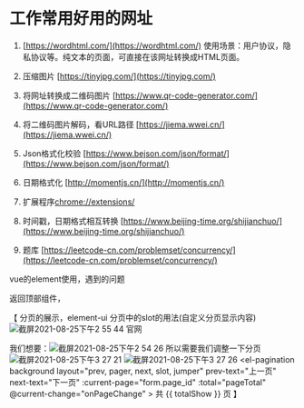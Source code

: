# 工作常用好用的网址

1. [https://wordhtml.com/](https://wordhtml.com/) 使用场景：用户协议，隐私协议等。纯文本的页面，可直接在该网址转换成HTML页面。

2. 压缩图片 [https://tinyjpg.com/](https://tinyjpg.com/)

3. 将网址转换成二维码图片 [https://www.qr-code-generator.com/](https://www.qr-code-generator.com/)

4. 将二维码图片解码，看URL路径 [https://jiema.wwei.cn/](https://jiema.wwei.cn/)

5. Json格式化校验 [https://www.bejson.com/json/format/](https://www.bejson.com/json/format/)

6. 日期格式化 [http://momentjs.cn/](http://momentjs.cn/)

7. 扩展程序[chrome://extensions/](chrome://extensions/) 

8. 时间戳，日期格式相互转换 [https://www.beijing-time.org/shijianchuo/](https://www.beijing-time.org/shijianchuo/)

9. 题库 [https://leetcode-cn.com/problemset/concurrency/](https://leetcode-cn.com/problemset/concurrency/)

vue的element使用，遇到的问题

返回顶部组件，

【 分页的展示，element-ui 分页中的slot的用法(自定义分页显示内容)
    ![截屏2021-08-25下午2 55 44](https://user-images.githubusercontent.com/49188120/130743279-247ccc6f-2432-484a-910e-27980f150d5a.png)
    官网

我们想要：![截屏2021-08-25下午2 54 26](https://user-images.githubusercontent.com/49188120/130743616-c4de42e0-78b8-4dee-9dd8-72d6587acef9.png)
所以需要我们调整一下分页
![截屏2021-08-25下午3 27 21](https://user-images.githubusercontent.com/49188120/130745843-b7f139b0-4d47-46f2-bbe4-c0bcd5d1426a.png)
![截屏2021-08-25下午3 27 26](https://user-images.githubusercontent.com/49188120/130745847-159aacd6-beaa-4e3a-92c9-6c44c2fa4c8f.png)
          <el-pagination
            background
            layout="prev, pager, next, slot, jumper"
            prev-text="上一页"
            next-text="下一页"
            :current-page="form.page_id"
            :total="pageTotal"
            @current-change="onPageChange"
          >
            <span class="goodsFont">共 {{ totalShow }} 页</span>
          </el-pagination> 】
          
         



































